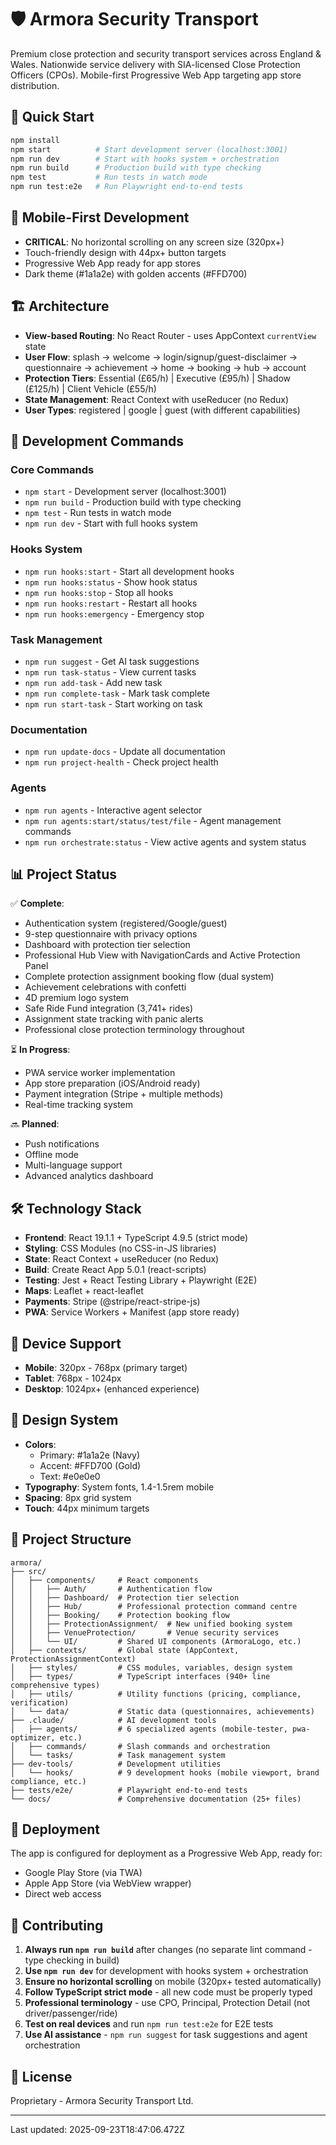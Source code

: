 # 🛡️ Armora Security Transport

Premium close protection and security transport services across England & Wales. Nationwide service delivery with SIA-licensed Close Protection Officers (CPOs). Mobile-first Progressive Web App targeting app store distribution.

## 🚀 Quick Start

```bash
npm install
npm start          # Start development server (localhost:3001)
npm run dev        # Start with hooks system + orchestration
npm run build      # Production build with type checking
npm test           # Run tests in watch mode
npm run test:e2e   # Run Playwright end-to-end tests
```

## 📱 Mobile-First Development

- **CRITICAL**: No horizontal scrolling on any screen size (320px+)
- Touch-friendly design with 44px+ button targets
- Progressive Web App ready for app stores
- Dark theme (#1a1a2e) with golden accents (#FFD700)

## 🏗️ Architecture

- **View-based Routing**: No React Router - uses AppContext `currentView` state
- **User Flow**: splash → welcome → login/signup/guest-disclaimer → questionnaire → achievement → home → booking → hub → account
- **Protection Tiers**: Essential (£65/h) | Executive (£95/h) | Shadow (£125/h) | Client Vehicle (£55/h)
- **State Management**: React Context with useReducer (no Redux)
- **User Types**: registered | google | guest (with different capabilities)

## 🔧 Development Commands

### Core Commands
- `npm start` - Development server (localhost:3001)
- `npm run build` - Production build with type checking
- `npm test` - Run tests in watch mode
- `npm run dev` - Start with full hooks system

### Hooks System
- `npm run hooks:start` - Start all development hooks
- `npm run hooks:status` - Show hook status
- `npm run hooks:stop` - Stop all hooks
- `npm run hooks:restart` - Restart all hooks
- `npm run hooks:emergency` - Emergency stop

### Task Management
- `npm run suggest` - Get AI task suggestions
- `npm run task-status` - View current tasks
- `npm run add-task` - Add new task
- `npm run complete-task` - Mark task complete
- `npm run start-task` - Start working on task

### Documentation
- `npm run update-docs` - Update all documentation
- `npm run project-health` - Check project health

### Agents
- `npm run agents` - Interactive agent selector
- `npm run agents:start/status/test/file` - Agent management commands
- `npm run orchestrate:status` - View active agents and system status

## 📊 Project Status

✅ **Complete**:
- Authentication system (registered/Google/guest)
- 9-step questionnaire with privacy options
- Dashboard with protection tier selection
- Professional Hub View with NavigationCards and Active Protection Panel
- Complete protection assignment booking flow (dual system)
- Achievement celebrations with confetti
- 4D premium logo system
- Safe Ride Fund integration (3,741+ rides)
- Assignment state tracking with panic alerts
- Professional close protection terminology throughout

⏳ **In Progress**:
- PWA service worker implementation
- App store preparation (iOS/Android ready)
- Payment integration (Stripe + multiple methods)
- Real-time tracking system

🔜 **Planned**:
- Push notifications
- Offline mode
- Multi-language support
- Advanced analytics dashboard

## 🛠️ Technology Stack

- **Frontend**: React 19.1.1 + TypeScript 4.9.5 (strict mode)
- **Styling**: CSS Modules (no CSS-in-JS libraries)
- **State**: React Context + useReducer (no Redux)
- **Build**: Create React App 5.0.1 (react-scripts)
- **Testing**: Jest + React Testing Library + Playwright (E2E)
- **Maps**: Leaflet + react-leaflet
- **Payments**: Stripe (@stripe/react-stripe-js)
- **PWA**: Service Workers + Manifest (app store ready)

## 📱 Device Support

- **Mobile**: 320px - 768px (primary target)
- **Tablet**: 768px - 1024px
- **Desktop**: 1024px+ (enhanced experience)

## 🎨 Design System

- **Colors**: 
  - Primary: #1a1a2e (Navy)
  - Accent: #FFD700 (Gold)
  - Text: #e0e0e0
- **Typography**: System fonts, 1.4-1.5rem mobile
- **Spacing**: 8px grid system
- **Touch**: 44px minimum targets

## 📂 Project Structure

```
armora/
├── src/
│   ├── components/     # React components
│   │   ├── Auth/       # Authentication flow
│   │   ├── Dashboard/  # Protection tier selection
│   │   ├── Hub/        # Professional protection command centre
│   │   ├── Booking/    # Protection booking flow
│   │   ├── ProtectionAssignment/  # New unified booking system
│   │   ├── VenueProtection/       # Venue security services
│   │   └── UI/         # Shared UI components (ArmoraLogo, etc.)
│   ├── contexts/       # Global state (AppContext, ProtectionAssignmentContext)
│   ├── styles/         # CSS modules, variables, design system
│   ├── types/          # TypeScript interfaces (940+ line comprehensive types)
│   ├── utils/          # Utility functions (pricing, compliance, verification)
│   └── data/           # Static data (questionnaires, achievements)
├── .claude/            # AI development tools
│   ├── agents/         # 6 specialized agents (mobile-tester, pwa-optimizer, etc.)
│   ├── commands/       # Slash commands and orchestration
│   └── tasks/          # Task management system
├── dev-tools/          # Development utilities
│   └── hooks/          # 9 development hooks (mobile viewport, brand compliance, etc.)
├── tests/e2e/          # Playwright end-to-end tests
└── docs/               # Comprehensive documentation (25+ files)
```

## 🚀 Deployment

The app is configured for deployment as a Progressive Web App, ready for:
- Google Play Store (via TWA)
- Apple App Store (via WebView wrapper)
- Direct web access

## 🤝 Contributing

1. **Always run `npm run build`** after changes (no separate lint command - type checking in build)
2. **Use `npm run dev`** for development with hooks system + orchestration
3. **Ensure no horizontal scrolling** on mobile (320px+ tested automatically)
4. **Follow TypeScript strict mode** - all new code must be properly typed
5. **Professional terminology** - use CPO, Principal, Protection Detail (not driver/passenger/ride)
6. **Test on real devices** and run `npm run test:e2e` for E2E tests
7. **Use AI assistance** - `npm run suggest` for task suggestions and agent orchestration

## 📄 License

Proprietary - Armora Security Transport Ltd.

---

Last updated: 2025-09-23T18:47:06.472Z
